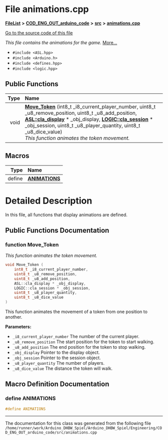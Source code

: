 

# File animations.cpp



[**FileList**](files.md) **>** [**COD\_ENG\_OUT\_arduino\_code**](dir_e46236678326602fb51a33a9a20e1fb4.md) **>** [**src**](dir_38410eb1dec6281e0e0807d9e6ad57cf.md) **>** [**animations.cpp**](animations_8cpp.md)

[Go to the source code of this file](animations_8cpp_source.md)

_This file contains the animations for the game._ [More...](#detailed-description)

* `#include <ASL.hpp>`
* `#include <Arduino.h>`
* `#include <defines.hpp>`
* `#include <logic.hpp>`





































## Public Functions

| Type | Name |
| ---: | :--- |
|  void | [**Move\_Token**](#function-move_token) (int8\_t \_i8\_current\_player\_number, uint8\_t \_u8\_remove\_position, uint8\_t \_u8\_add\_position, [**ASL::cla\_display**](classASL_1_1cla__display.md) \* \_obj\_display, [**LOGIC::cla\_session**](classLOGIC_1_1cla__session.md) \* \_obj\_session, uint8\_t \_u8\_player\_quantity, uint8\_t \_u8\_dice\_value) <br>_This function animates the token movement._  |



























## Macros

| Type | Name |
| ---: | :--- |
| define  | [**ANIMATIONS**](animations_8cpp.md#define-animations)  <br> |

# Detailed Description


In this file, all functions that display animations are defined. 


    
## Public Functions Documentation




### function Move\_Token 

_This function animates the token movement._ 
```C++
void Move_Token (
    int8_t _i8_current_player_number,
    uint8_t _u8_remove_position,
    uint8_t _u8_add_position,
    ASL::cla_display * _obj_display,
    LOGIC::cla_session * _obj_session,
    uint8_t _u8_player_quantity,
    uint8_t _u8_dice_value
) 
```



This function animates the movement of a token from one position to another.




**Parameters:**


* `_i8_current_player_number` The number of the current player. 
* `_u8_remove_position` The start position for the token to start walking. 
* `_u8_add_position` The end position for the token to stop walking. 
* `_obj_display` Pointer to the display object. 
* `_obj_session` Pointer to the session object. 
* `_u8_player_quantity` The number of players. 
* `_u8_dice_value` The distance the token will walk. 




        
## Macro Definition Documentation





### define ANIMATIONS 

```C++
#define ANIMATIONS 
```




------------------------------
The documentation for this class was generated from the following file `/home/runner/work/Arduino_DHBW_Spiel/Arduino_DHBW_Spiel/Engineering/COD_ENG_OUT_arduino_code/src/animations.cpp`

